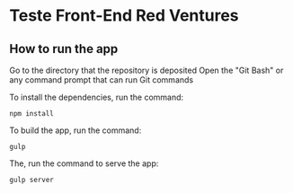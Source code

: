 # Teste Front-End Red Ventures

## How to run the app

Go to the directory that the repository is deposited
Open the "Git Bash" or any command prompt that can run Git commands

To install the dependencies, run the command:
```
npm install
```

To build the app, run the command:
```
gulp
```

The, run the command to serve the app:
```
gulp server
```
